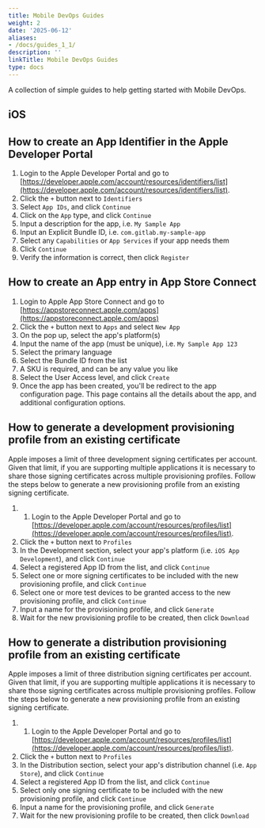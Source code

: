 ```yaml
---
title: Mobile DevOps Guides
weight: 2
date: '2025-06-12'
aliases:
- /docs/guides_1_1/
description: ''
linkTitle: Mobile DevOps Guides
type: docs
---
```


A collection of simple guides to help getting started with Mobile DevOps.

## iOS

## How to create an App Identifier in the Apple Developer Portal

1. Login to the Apple Developer Portal and go to [https://developer.apple.com/account/resources/identifiers/list](https://developer.apple.com/account/resources/identifiers/list).
1. Click the `+` button next to `Identifiers`
1. Select `App IDs`, and click `Continue`
1. Click on the `App` type, and click `Continue`
1. Input a description for the app, i.e. `My Sample App`
1. Input an Explicit Bundle ID, i.e. `com.gitlab.my-sample-app`
1. Select any `Capabilities` or `App Services` if your app needs them
1. Click `Continue`
1. Verify the information is correct, then click `Register`

## How to create an App entry in App Store Connect

1. Login to Apple App Store Connect and go to [https://appstoreconnect.apple.com/apps](https://appstoreconnect.apple.com/apps)
1. Click the `+` button next to `Apps` and select `New App`
1. On the pop up, select the app's platform(s)
1. Input the name of the app (must be unique), i.e. `My Sample App 123`
1. Select the primary language
1. Select the Bundle ID from the list
1. A SKU is required, and can be any value you like
1. Select the User Access level, and click `Create`
1. Once the app has been created, you'll be redirect to the app configuration page. This page contains all the details about the app, and additional configuration options.

## How to generate a development provisioning profile from an existing certificate

Apple imposes a limit of three development signing certificates per account. Given that limit, if you are supporting multiple applications it is necessary to share those signing certificates across multiple provisioning profiles. Follow the steps below to generate a new provisioning profile from an existing signing certificate.

1. 1. Login to the Apple Developer Portal and go to [https://developer.apple.com/account/resources/profiles/list](https://developer.apple.com/account/resources/profiles/list).
1. Click the `+` button next to `Profiles`
1. In the Development section, select your app's platform (i.e. `iOS App Development`), and click `Continue`
1. Select a registered App ID from the list, and click `Continue`
1. Select one or more signing certificates to be included with the new provisioning profile, and click `Continue`
1. Select one or more test devices to be granted access to the new provisioning profile, and click `Continue`
1. Input a name for the provisioning profile, and click `Generate`
1. Wait for the new provisioning profile to be created, then click `Download`

## How to generate a distribution provisioning profile from an existing certificate

Apple imposes a limit of three distribution signing certificates per account. Given that limit, if you are supporting multiple applications it is necessary to share those signing certificates across multiple provisioning profiles. Follow the steps below to generate a new provisioning profile from an existing signing certificate.

1. 1. Login to the Apple Developer Portal and go to [https://developer.apple.com/account/resources/profiles/list](https://developer.apple.com/account/resources/profiles/list).
1. Click the `+` button next to `Profiles`
1. In the Distribution section, select your app's distribution channel (i.e. `App Store`), and click `Continue`
1. Select a registered App ID from the list, and click `Continue`
1. Select only one signing certificate to be included with the new provisioning profile, and click `Continue`
1. Input a name for the provisioning profile, and click `Generate`
1. Wait for the new provisioning profile to be created, then click `Download`
